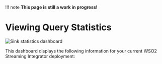 !!! note
    **This page is still a work in progress!**
    
# Viewing Query Statistics

![Sink statistics dashboard](../images/streaming-integrator-grafana-dashboard/sink_statistics_dashboard.png)

This dashboard displays the following information for your current WSO2 Streaming Integrator deployment: